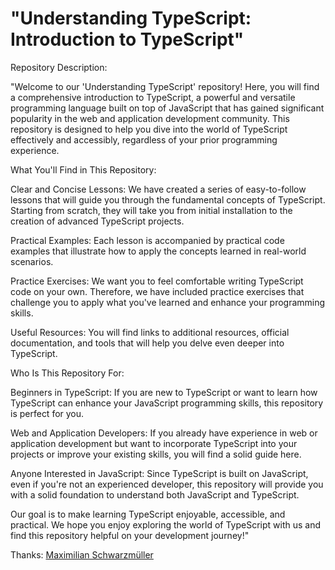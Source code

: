 
# "Understanding TypeScript: Introduction to TypeScript"

Repository Description:

"Welcome to our 'Understanding TypeScript' repository! Here, you will find a comprehensive introduction to TypeScript, a powerful and versatile programming language built on top of JavaScript that has gained significant popularity in the web and application development community. This repository is designed to help you dive into the world of TypeScript effectively and accessibly, regardless of your prior programming experience.

What You'll Find in This Repository:

Clear and Concise Lessons: We have created a series of easy-to-follow lessons that will guide you through the fundamental concepts of TypeScript. Starting from scratch, they will take you from initial installation to the creation of advanced TypeScript projects.

Practical Examples: Each lesson is accompanied by practical code examples that illustrate how to apply the concepts learned in real-world scenarios.

Practice Exercises: We want you to feel comfortable writing TypeScript code on your own. Therefore, we have included practice exercises that challenge you to apply what you've learned and enhance your programming skills.

Useful Resources: You will find links to additional resources, official documentation, and tools that will help you delve even deeper into TypeScript.

Who Is This Repository For:

Beginners in TypeScript: If you are new to TypeScript or want to learn how TypeScript can enhance your JavaScript programming skills, this repository is perfect for you.

Web and Application Developers: If you already have experience in web or application development but want to incorporate TypeScript into your projects or improve your existing skills, you will find a solid guide here.

Anyone Interested in JavaScript: Since TypeScript is built on JavaScript, even if you're not an experienced developer, this repository will provide you with a solid foundation to understand both JavaScript and TypeScript.

Our goal is to make learning TypeScript enjoyable, accessible, and practical. We hope you enjoy exploring the world of TypeScript with us and find this repository helpful on your development journey!"

Thanks: <a target="_blank" href="https://www.linkedin.com/in/maximilian-schwarzmueller/">Maximilian Schwarzmüller</a>
